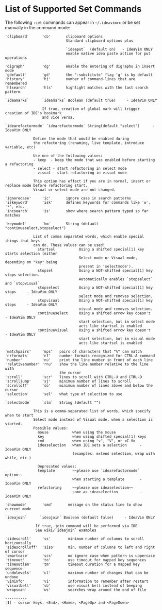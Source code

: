 List of Supported Set Commands
==============================

The following `:set` commands can appear in `~/.ideavimrc` or be set manually in the command mode:

    'clipboard'      'cb'       clipboard options
                                Standard clipboard options plus 
                                
                                `ideaput`  (default on)   - IdeaVim ONLY
                                enable native idea paste action for put operations
    
    'digraph'        'dg'       enable the entering of digraphs in Insert mode
    'gdefault'       'gd'       the ":substitute" flag 'g' is by default
    'history'        'hi'       number of command-lines that are remembered
    'hlsearch'       'hls'      highlight matches with the last search pattern
    
    `ideamarks`      `ideamarks` Boolean (default true)     - IdeaVim ONLY
    
                     If true, creation of global mark will trigger creation of IDE's bookmark
                     and vice versa.
                     
    `idearefactormode` `idearefactormode` String(default "select")      - IdeaVim ONLY
    
                 Define the mode that would be enabled during
                 the refactoring (renaming, live template, introduce variable, etc)
                 
                 Use one of the following values:
                 - keep  - keep the mode that was enabled before starting a refactoring
                 - select - start refactoring in select mode
                 - visual - start refactoring in visual mode
                 
                 This option has effect if you are in normal, insert or replace mode before refactoring start.
                 Visual or select mode are not changed.
    
    'ignorecase'     'ic'       ignore case in search patterns
    'iskeyword'      'isk'      defines keywords for commands like 'w', '*', etc.
    'incsearch'      'is'       show where search pattern typed so far matches
    
    `keymodel`       `km`       String (default "continueselect,stopselect")

                 List of comma separated words, which enable special things that keys
                 can do. These values can be used:
                   startsel           Using a shifted special[1] key starts selection (either
                                      Select mode or Visual mode, depending on "key" being
                                      present in 'selectmode').
                   stopsel            Using a NOT-shifted special[1] key stops selection.
                                      Automatically enables `stopselect` and `stopvisual`
                   stopselect         Using a NOT-shifted special[1] key stops     - IdeaVim ONLY
                                      select mode and removes selection.
                   stopvisual         Using a NOT-shifted special[1] key stops     - IdeaVim ONLY
                                      visual mode and removes selection.
                   continueselect     Using a shifted arrow key doesn't       - IdeaVim ONLY
                                      start selection, but in select mode
                                      acts like startsel is enabled
                   continuevisual     Using a shifted arrow key doesn't       - IdeaVim ONLY
                                      start selection, but in visual mode
                                      acts like startsel is enabled
    
    'matchpairs'     'mps'   pairs of characters that "%" can match
    'nrformats'      'nf'    number formats recognized for CTRL-A command
    'number'         'nu'    print the line number in front of each line
    'relativenumber' 'rnu'   show the line number relative to the line with
                             the cursor
    'scroll'         'scr'   lines to scroll with CTRL-U and CTRL-D
    'scrolljump'     'sj'    minimum number of lines to scroll
    'scrolloff'      'so'    minimum number of lines above and below the cursor
    'selection'      'sel'   what type of selection to use

    `selectmode`     `slm`   String (default "")

                 This is a comma-separated list of words, which specify when to start
                 Select mode instead of Visual mode, when a selection is started.
                 Possible values:
                   mouse           when using the mouse
                   key             when using shifted special[1] keys
                   cmd             when using "v", "V", or <C-V>
                   ideaselection   when IDE sets a selection      - IdeaVim ONLY
                                   (examples: extend selection, wrap with while, etc.)

                   Deprecated values:
                   template        ~~please use `idearefactormode` option~~
                                   when starting a template       - IdeaVim ONLY
                   refactoring     ~~please use ideaselection~~
                                   same as ideaselection          - IdeaVim ONLY

    'showmode'       'smd'       message on the status line to show current mode
    
    `ideajoin`      `ideajoin` Boolean (default false)     - IdeaVim ONLY
    
                  If true, join command will be performed via IDE
                  See wiki/`ideajoin` examples
    
    'sidescroll'     'ss'        minimum number of columns to scroll horizontally
    'sidescrolloff'  'siso'      min. number of columns to left and right of cursor
    'smartcase'      'scs'       no ignore case when pattern is uppercase
    'timeout'        'to'        use timeout for mapped key sequences
    'timeoutlen'     'tm'        timeout duration for a mapped key sequence
    'undolevels'     'ul'        maximum number of changes that can be undone
    'viminfo'        'vi'        information to remember after restart
    'visualbell'     'vb'        use visual bell instead of beeping
    'wrapscan'       'ws'        searches wrap around the end of file

    ----------
    [1] - cursor keys, <End>, <Home>, <PageUp> and <PageDown>
